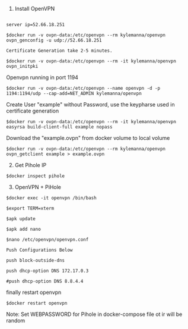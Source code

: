 1. Install OpenVPN

```$docker volume create --name ovpn-data

server ip=52.66.18.251

$docker run -v ovpn-data:/etc/openvpn --rm kylemanna/openvpn ovpn_genconfig -u udp://52.66.18.251

Certificate Generation take 2-5 minutes.

$docker run -v ovpn-data:/etc/openvpn --rm -it kylemanna/openvpn ovpn_initpki
```

Openvpn running in port 1194

```$docker run -v ovpn-data:/etc/openvpn --name openvpn -d -p 1194:1194/udp --cap-add=NET_ADMIN kylemanna/openvpn```

Create User "example" without Password, use the keypharse used in certificate generation

```$docker run -v ovpn-data:/etc/openvpn --rm -it kylemanna/openvpn easyrsa build-client-full example nopass```

Download the "example.ovpn" from docker volume to local volume

```$docker run -v ovpn-data:/etc/openvpn --rm kylemanna/openvpn ovpn_getclient example > example.ovpn```

2. Get Pihole IP

```$docker inspect pihole```

3. OpenVPN + PiHole


```
$docker exec -it openvpn /bin/bash

$export TERM=xterm

$apk update 

$apk add nano 

$nano /etc/openvpn/openvpn.conf

Push Configurations Below

push block-outside-dns

push dhcp-option DNS 172.17.0.3

#push dhcp-option DNS 8.8.4.4
```


finally restart openvpn

`$docker restart openvpn`

Note: Set WEBPASSWORD for Pihole in docker-compose file ot ir will be random
